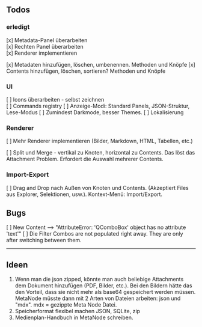## Todos

### erledigt
[x] Metadata-Panel überarbeiten  
[x] Rechten Panel überarbeiten  
[x] Renderer implementieren 

[x] Metadaten hinzufügen, löschen, umbenennen. Methoden und Knöpfe
[x] Contents hinzufügen, löschen, sortieren? Methoden und Knöpfe

### UI
[ ] Icons überarbeiten - selbst zeichnen  
[ ] Commands registry
[ ] Anzeige-Modi: Standard Panels, JSON-Struktur, Lese-Modus
[ ] Zumindest Darkmode, besser Themes.
[ ] Lokalisierung

### Renderer
[ ] Mehr Renderer implementieren (Bilder, Markdown, HTML, Tabellen, etc.)

[ ] Split und Merge - vertikal zu Knoten, horizontal zu Contents. Das löst das Attachment Problem. Erfordert die Auswahl mehrerer Contents.

### Import-Export
[ ] Drag and Drop nach Außen von Knoten und Contents. (Akzeptiert Files aus Explorer, Selektionen, usw.). Kontext-Menü: Import/Export.


## Bugs
[ ] New Content --> "AttributeError: 'QComboBox' object has no attribute 'text'"
[ ] Die Filter Combos are not populated right away. They are only after switching between them.

---
## Ideen 
1. Wenn man die json zipped, könnte man auch beliebige Attachments dem Dokument hinzufügen (PDF, Bilder, etc.). Bei den Bildern hätte das den Vorteil, dass sie nicht mehr als base64 gespeichert werden müssen. MetaNode müsste dann mit 2 Arten von Dateien arbeiten: json und "mdx". mdx = gezippte Meta Node Datei.
2. Speicherformat flexibel machen JSON, SQLite, zip
3. Medienplan-Handbuch in MetaNode schreiben.